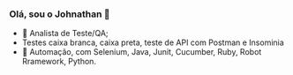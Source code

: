 ### Olá, sou o Johnathan 👋

- 🔭 Analista de Teste/QA;
- Testes caixa branca, caixa preta, teste de API com Postman e Insominia
- 🌱 Automação, com Selenium, Java, Junit, Cucumber, Ruby, Robot Rramework, Python.


